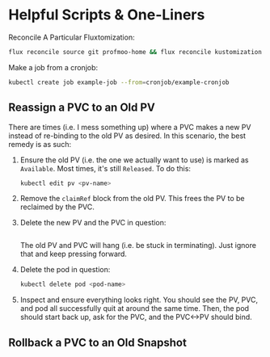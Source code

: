 # Helpful Scripts & One-Liners

Reconcile A Particular Fluxtomization:

```bash
flux reconcile source git profmoo-home && flux reconcile kustomization flux-system && flux reconcile kustomization prowlarr
```

Make a job from a cronjob:

```bash
kubectl create job example-job --from=cronjob/example-cronjob
```

## Reassign a PVC to an Old PV

There are times (i.e. I mess something up) where a PVC makes a new PV instead of re-binding to the old PV as desired. In this scenario, the best remedy is as such:

1. Ensure the old PV (i.e. the one we actually want to use) is marked as `Available`. Most times, it's still `Released`. To do this:

    ```bash
    kubectl edit pv <pv-name>
    ```

2. Remove the `claimRef` block from the old PV. This frees the PV to be reclaimed by the PVC.

3. Delete the new PV and the PVC in question:

    ```bash

    ```

    The old PV and PVC will hang (i.e. be stuck in terminating). Just ignore that and keep pressing forward.

4. Delete the pod in question:

    ```bash
    kubectl delete pod <pod-name>
    ```

5. Inspect and ensure everything looks right. You should see the PV, PVC, and pod all successfully quit at around the same time. Then, the pod should start back up, ask for the PVC, and the PVC<->PV should bind.

## Rollback a PVC to an Old Snapshot
